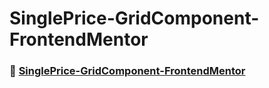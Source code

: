 # SinglePrice-GridComponent-FrontendMentor

### 🚀 [SinglePrice-GridComponent-FrontendMentor](https://kevencb.github.io/Single-Price-Grid-Component/)
